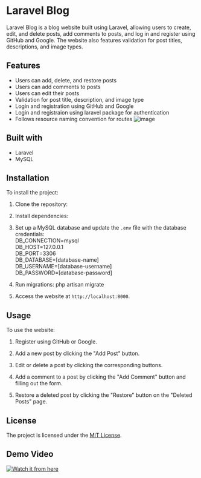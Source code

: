 # Laravel Blog

Laravel Blog is a blog website built using Laravel, allowing users to create, edit, and delete posts, add comments to posts, and log in and register using GitHub and Google. The website also features validation for post titles, descriptions, and image types.

## Features

- Users can add, delete, and restore posts
- Users can add comments to posts
- Users can edit their posts
- Validation for post title, description, and image type
- Login and registration using GitHub and Google
- Login and registraion using laravel package for authentication
- Follows resource naming convention for routes
![image](https://user-images.githubusercontent.com/65567343/227955282-eabb2355-51e3-46c0-8d52-ff92ddbe16c4.png)


## Built with

- Laravel
- MySQL

## Installation

To install the project:

1. Clone the repository:

2. Install dependencies:

3. Set up a MySQL database and update the `.env` file with the database credentials:<br>
DB_CONNECTION=mysql<br>
DB_HOST=127.0.0.1<br>
DB_PORT=3306<br>
DB_DATABASE=[database-name]<br>
DB_USERNAME=[database-username]<br>
DB_PASSWORD=[database-password]<br>

4. Run migrations:
php artisan migrate

6. Access the website at `http://localhost:8000`.

## Usage

To use the website:

1. Register using GitHub or Google.

2. Add a new post by clicking the "Add Post" button.

3. Edit or delete a post by clicking the corresponding buttons.

4. Add a comment to a post by clicking the "Add Comment" button and filling out the form.

5. Restore a deleted post by clicking the "Restore" button on the "Deleted Posts" page.

## License

The project is licensed under the [MIT License](https://opensource.org/licenses/MIT).

## Demo Video
[![Watch it from here](https://img.youtube.com/vi/SjQtdKdgKw0/0.jpg)](https://www.youtube.com/watch?v=SjQtdKdgKw0)





